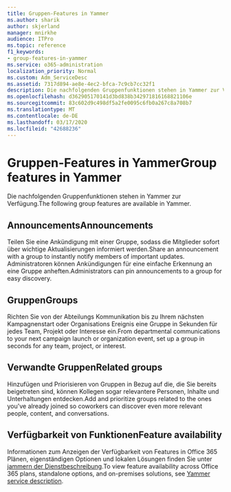 ```yaml
---
title: Gruppen-Features in Yammer
ms.author: sharik
author: skjerland
manager: mnirkhe
audience: ITPro
ms.topic: reference
f1_keywords:
- group-features-in-yammer
ms.service: o365-administration
localization_priority: Normal
ms.custom: Adm_ServiceDesc
ms.assetid: 7317d894-ae8e-4ec2-bfca-7c9cb7cc32f1
description: Die nachfolgenden Gruppenfunktionen stehen in Yammer zur Verfügung.
ms.openlocfilehash: d362905170141d3bd838b342971816168821106e
ms.sourcegitcommit: 83c602d9c498df5a2fe0095c6fb0a267c8a708b7
ms.translationtype: MT
ms.contentlocale: de-DE
ms.lasthandoff: 03/17/2020
ms.locfileid: "42688236"
---
```

# <a name="group-features-in-yammer"></a><span data-ttu-id="35271-103">Gruppen-Features in Yammer</span><span class="sxs-lookup"><span data-stu-id="35271-103">Group features in Yammer</span></span>

<span data-ttu-id="35271-104">Die nachfolgenden Gruppenfunktionen stehen in Yammer zur Verfügung.</span><span class="sxs-lookup"><span data-stu-id="35271-104">The following group features are available in Yammer.</span></span>
  
## <a name="announcements"></a><span data-ttu-id="35271-105">Announcements</span><span class="sxs-lookup"><span data-stu-id="35271-105">Announcements</span></span>

<span data-ttu-id="35271-106">Teilen Sie eine Ankündigung mit einer Gruppe, sodass die Mitglieder sofort über wichtige Aktualisierungen informiert werden.</span><span class="sxs-lookup"><span data-stu-id="35271-106">Share an announcement with a group to instantly notify members of important updates.</span></span> <span data-ttu-id="35271-107">Administratoren können Ankündigungen für eine einfache Erkennung an eine Gruppe anheften.</span><span class="sxs-lookup"><span data-stu-id="35271-107">Administrators can pin announcements to a group for easy discovery.</span></span>
  
## <a name="groups"></a><span data-ttu-id="35271-108">Gruppen</span><span class="sxs-lookup"><span data-stu-id="35271-108">Groups</span></span>

<span data-ttu-id="35271-109">Richten Sie von der Abteilungs Kommunikation bis zu Ihrem nächsten Kampagnenstart oder Organisations Ereignis eine Gruppe in Sekunden für jedes Team, Projekt oder Interesse ein.</span><span class="sxs-lookup"><span data-stu-id="35271-109">From departmental communications to your next campaign launch or organization event, set up a group in seconds for any team, project, or interest.</span></span>
  
## <a name="related-groups"></a><span data-ttu-id="35271-110">Verwandte Gruppen</span><span class="sxs-lookup"><span data-stu-id="35271-110">Related groups</span></span>

<span data-ttu-id="35271-111">Hinzufügen und Priorisieren von Gruppen in Bezug auf die, die Sie bereits beigetreten sind, können Kollegen sogar relevantere Personen, Inhalte und Unterhaltungen entdecken.</span><span class="sxs-lookup"><span data-stu-id="35271-111">Add and prioritize groups related to the ones you've already joined so coworkers can discover even more relevant people, content, and conversations.</span></span>
  
## <a name="feature-availability"></a><span data-ttu-id="35271-112">Verfügbarkeit von Funktionen</span><span class="sxs-lookup"><span data-stu-id="35271-112">Feature availability</span></span>

<span data-ttu-id="35271-113">Informationen zum Anzeigen der Verfügbarkeit von Features in Office 365 Plänen, eigenständigen Optionen und lokalen Lösungen finden Sie unter [jammern der Dienstbeschreibung](yammer-service-description.md).</span><span class="sxs-lookup"><span data-stu-id="35271-113">To view feature availability across Office 365 plans, standalone options, and on-premises solutions, see [Yammer service description](yammer-service-description.md).</span></span>
  